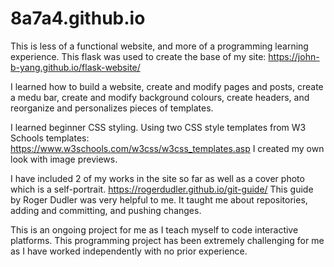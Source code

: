# 8a7a4.github.io
This is less of a functional website, and more of a programming learning experience. This flask was used to create the base of my site: https://john-b-yang.github.io/flask-website/

I learned how to build a website, create and modify pages and posts, create a medu bar, create and modify background colours, create headers, and reorganize and personalizes pieces of templates.

I learned beginner CSS styling. Using two CSS style templates from W3 Schools templates: https://www.w3schools.com/w3css/w3css_templates.asp I created my own look with image previews.

I have included 2 of my works in the site so far as well as a cover photo which is a self-portrait. https://rogerdudler.github.io/git-guide/ This guide by Roger Dudler was very helpful to me. It taught me about repositories, adding and committing, and pushing changes.

This is an ongoing project for me as I teach myself to code interactive platforms. This programming project has been extremely challenging for me as I have worked independently with no prior experience. 
